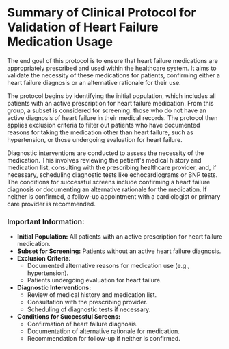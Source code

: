 # Summary of Clinical Protocol for Validation of Heart Failure Medication Usage

The end goal of this protocol is to ensure that heart failure medications are appropriately prescribed and used within the healthcare system. It aims to validate the necessity of these medications for patients, confirming either a heart failure diagnosis or an alternative rationale for their use.

The protocol begins by identifying the initial population, which includes all patients with an active prescription for heart failure medication. From this group, a subset is considered for screening: those who do not have an active diagnosis of heart failure in their medical records. The protocol then applies exclusion criteria to filter out patients who have documented reasons for taking the medication other than heart failure, such as hypertension, or those undergoing evaluation for heart failure.

Diagnostic interventions are conducted to assess the necessity of the medication. This involves reviewing the patient's medical history and medication list, consulting with the prescribing healthcare provider, and, if necessary, scheduling diagnostic tests like echocardiograms or BNP tests. The conditions for successful screens include confirming a heart failure diagnosis or documenting an alternative rationale for the medication. If neither is confirmed, a follow-up appointment with a cardiologist or primary care provider is recommended.

### Important Information:
- **Initial Population:** All patients with an active prescription for heart failure medication.
- **Subset for Screening:** Patients without an active heart failure diagnosis.
- **Exclusion Criteria:** 
  - Documented alternative reasons for medication use (e.g., hypertension).
  - Patients undergoing evaluation for heart failure.
- **Diagnostic Interventions:**
  - Review of medical history and medication list.
  - Consultation with the prescribing provider.
  - Scheduling of diagnostic tests if necessary.
- **Conditions for Successful Screens:**
  - Confirmation of heart failure diagnosis.
  - Documentation of alternative rationale for medication.
  - Recommendation for follow-up if neither is confirmed.